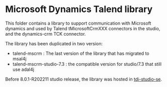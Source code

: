 # Microsoft Dynamics Talend library
This folder contains a library to support communication with Microsoft dynamics and used by Talend tMicrosoftCrmXXX
connectors in the studio, and the dynamics-crm TCK connector.

The library has been duplicated in two version:
* talend-mscrm : The last version of the library that has migrated to msal4j
* talend-mscrm-studio-7.3 : the compatible version for studio/7.3 that still use adal4j

Before 8.0.1-R202211 studio release, the library was hosted in [tdi-studio-se](https://github.com/Talend/tdi-studio-se/tree/release/8.0.1-R2022-10/main/plugins/org.talend.designer.components.libs/libs_src/talend-mscrm).